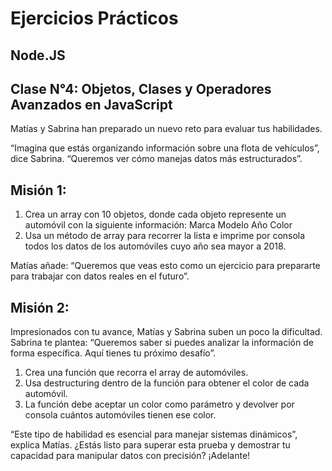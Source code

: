 # Ejercicios Prácticos
## Node.JS
## Clase N°4: Objetos, Clases y Operadores Avanzados en JavaScript

Matías y Sabrina han preparado un nuevo reto para evaluar tus habilidades.

“Imagina que estás organizando información sobre una flota de vehículos”, dice Sabrina. “Queremos ver cómo manejas datos más estructurados”.

## Misión 1:
1) Crea un array con 10 objetos, donde cada objeto represente un automóvil con la siguiente información:
    Marca
    Modelo
    Año
    Color
2) Usa un método de array para recorrer la lista e imprime por consola todos los datos de los automóviles cuyo año sea mayor a 2018.

Matías añade: “Queremos que veas esto como un ejercicio para prepararte para trabajar con datos reales en el futuro”.

## Misión 2:
Impresionados con tu avance, Matías y Sabrina suben un poco la dificultad. Sabrina te plantea: 
“Queremos saber si puedes analizar la información de forma específica. Aquí tienes tu próximo desafío”.

1) Crea una función que recorra el array de automóviles.
2) Usa destructuring dentro de la función para obtener el color de cada automóvil.
3) La función debe aceptar un color como parámetro y devolver por consola cuántos automóviles tienen ese color.

“Este tipo de habilidad es esencial para manejar sistemas dinámicos”, explica Matías.
¿Estás listo para superar esta prueba y demostrar tu capacidad para manipular datos con precisión? ¡Adelante!